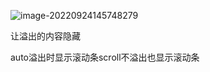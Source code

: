 ![image-20220924145748279](https://manv-typora.oss-cn-hangzhou.aliyuncs.com/typora-imgimage-20220924145748279.png)

让溢出的内容隐藏

auto溢出时显示滚动条scroll不溢出也显示滚动条